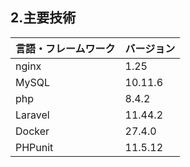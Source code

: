## 2.主要技術

| 言語・フレームワーク | バージョン |
| -------------------- | ---------- |
| nginx                | 1.25       |
| MySQL                | 10.11.6    |
| php                  | 8.4.2      |
| Laravel              | 11.44.2    |
| Docker               | 27.4.0     |
| PHPunit              | 11.5.12    |

